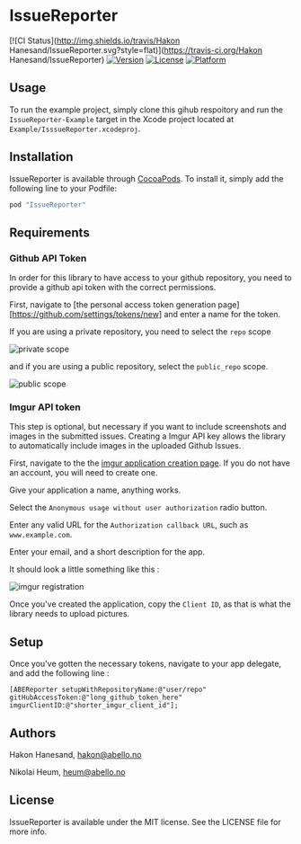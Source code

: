 # IssueReporter

[![CI Status](http://img.shields.io/travis/Hakon Hanesand/IssueReporter.svg?style=flat)](https://travis-ci.org/Hakon Hanesand/IssueReporter)
[![Version](https://img.shields.io/cocoapods/v/IssueReporter.svg?style=flat)](http://cocoapods.org/pods/IssueReporter)
[![License](https://img.shields.io/cocoapods/l/IssueReporter.svg?style=flat)](http://cocoapods.org/pods/IssueReporter)
[![Platform](https://img.shields.io/cocoapods/p/IssueReporter.svg?style=flat)](http://cocoapods.org/pods/IssueReporter)

## Usage

To run the example project, simply clone this gihub respoitory and run the `IssueReporter-Example` target in the Xcode project located at `Example/IsssueReporter.xcodeproj`.

## Installation

IssueReporter is available through [CocoaPods](http://cocoapods.org). To install
it, simply add the following line to your Podfile:

```ruby
pod "IssueReporter"
```

## Requirements

### Github API Token

In order for this library to have access to your github repository, you need to provide a github api token with the correct permissions.

First, navigate to [the personal access token generation page][https://github.com/settings/tokens/new] and enter a name for the token.

If you are using a private repository, you need to select the `repo` scope

![private scope](http://i.imgur.com/2wFa3Ho.png)

and if you are using a public repository, select the `public_repo` scope.

![public scope](http://i.imgur.com/GB6dxiS.png)

### Imgur API token

This step is optional, but necessary if you want to include screenshots and images in the submitted issues. Creating a Imgur API key allows the library to automatically include images in the uploaded Github Issues.

First, navigate to the the [imgur application creation page](https://imgur.com/account/settings/apps). If you do not have an account, you will need to create one.

Give your application a name, anything works.

Select the `Anonymous usage without user authorization` radio button.

Enter any valid URL for the `Authorization callback URL`, such as `www.example.com`.

Enter your email, and a short description for the app.

It should look a little something like this :

![imgur registration](http://i.imgur.com/0aBBkTv.png)

Once you've created the application, copy the `Client ID`, as that is what the library needs to upload pictures.

## Setup

Once you've gotten the necessary tokens, navigate to your app delegate, and add the following line :

```objc
[ABEReporter setupWithRepositoryName:@"user/repo" gitHubAccessToken:@"long_github_token_here" imgurClientID:@"shorter_imgur_client_id"];
```

## Authors

Hakon Hanesand, hakon@abello.no

Nikolai Heum, heum@abello.no


## License

IssueReporter is available under the MIT license. See the LICENSE file for more info.
